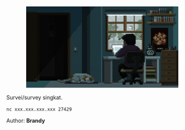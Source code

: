 <br>

<p align="center">
  <img src="./a37a557021409c41f53a8eae29aa0dc2.gif" width="400">
</p>

Survei/survey singkat.


```
nc xxx.xxx.xxx.xxx 27429
```

Author: **Brandy**
